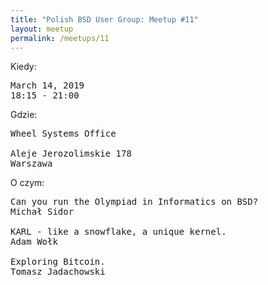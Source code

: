 ```yaml
---
title: "Polish BSD User Group: Meetup #11"
layout: meetup
permalink: /meetups/11
---
```

Kiedy:
<pre>
March 14, 2019
18:15 - 21:00
</pre>
Gdzie:
<pre>
Wheel Systems Office

Aleje Jerozolimskie 178
Warszawa
</pre>
O czym:
<pre style="white-space: pre-wrap;">
Can you run the Olympiad in Informatics on BSD?
Michał Sidor

KARL - like a snowflake, a unique kernel.
Adam Wołk

Exploring Bitcoin.
Tomasz Jadachowski
</pre>
